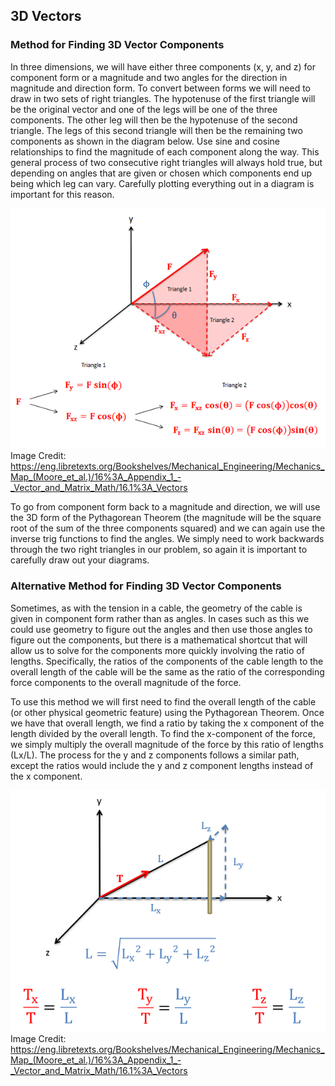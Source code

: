 ## 3D Vectors

### Method for Finding 3D Vector Components

In three dimensions, we will have either three components (x, y, and z) for component form or a magnitude and two angles for the direction in magnitude and direction form. To convert between forms we will need to draw in two sets of right triangles. The hypotenuse of the first triangle will be the original vector and one of the legs will be one of the three components. The other leg will then be the hypotenuse of the second triangle. The legs of this second triangle will then be the remaining two components as shown in the diagram below. Use sine and cosine relationships to find the magnitude of each component along the way. This general process of two consecutive right triangles will always hold true, but depending on angles that are given or chosen which components end up being which leg can vary. Carefully plotting everything out in a diagram is important for this reason.

![3D vector components](images/3D-vector-components.png)
Image Credit: https://eng.libretexts.org/Bookshelves/Mechanical_Engineering/Mechanics_Map_(Moore_et_al.)/16%3A_Appendix_1_-_Vector_and_Matrix_Math/16.1%3A_Vectors

To go from component form back to a magnitude and direction, we will use the 3D form of the Pythagorean Theorem (the magnitude will be the square root of the sum of the three components squared) and we can again use the inverse trig functions to find the angles. We simply need to work backwards through the two right triangles in our problem, so again it is important to carefully draw out your diagrams.

### Alternative Method for Finding 3D Vector Components

Sometimes, as with the tension in a cable, the geometry of the cable is given in component form rather than as angles. In cases such as this we could use geometry to figure out the angles and then use those angles to figure out the components, but there is a mathematical shortcut that will allow us to solve for the components more quickly involving the ratio of lengths. Specifically, the ratios of the components of the cable length to the overall length of the cable will be the same as the ratio of the corresponding force components to the overall magnitude of the force.

To use this method we will first need to find the overall length of the cable (or other physical geometric feature) using the Pythagorean Theorem. Once we have that overall length, we find a ratio by taking the x component of the length divided by the overall length. To find the x-component of the force, we simply multiply the overall magnitude of the force by this ratio of lengths (Lx/L). The process for the  y and z components follows a similar path, except the ratios would include the y and  z component lengths instead of the  x component.

![3D vector components 2](images/3D-vector-components2.png)
Image Credit: https://eng.libretexts.org/Bookshelves/Mechanical_Engineering/Mechanics_Map_(Moore_et_al.)/16%3A_Appendix_1_-_Vector_and_Matrix_Math/16.1%3A_Vectors
